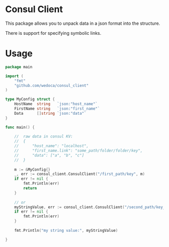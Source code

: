 Consul Client
=============

This package allows you to unpack data in a json format into the structure.

There is support for specifying symbolic links.


Usage
=====

```go
package main

import (
	"fmt"
	"github.com/wedoca/consul_client"
)

type MyConfig struct {
	HostName  string   `json:"host_name"`
	FirstName string   `json:"first_name"`
	Data      []string `json:"data"`
}

func main() {
	
	//	raw data in consul KV:
	//	{
	//		"host_name": "localhost",
	//		"first_name.link": "some_path/folder/folder/key",
	//		"data": ["a", "b", "c"]
	//	}
	
	m := &MyConfig{}
	_, err := consul_client.ConsulClient("/first_path/key", m)
	if err != nil {
		fmt.Println(err)
		return
	}
	
	// or
	myStringValue, err := consul_client.ConsulClient("/second_path/key_with_simple_string_value", nil)
	if err != nil {
		fmt.Println(err)
	}
	
	fmt.Println("my string value:", myStringValue)

}
```